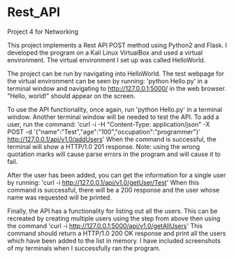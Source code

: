 # Rest_API
Project 4 for Networking

This project implements a Rest API POST method using Python2 and Flask. I developed the program on a Kali Linux VirtualBox and used a virtual environment. The virtual environment I set up was called HelloWorld.

The project can be run by navigating into HelloWorld. The test webpage for the virtual environment can be seen by running: 'python Hello.py' in a terminal window and navigating to http://127.0.0.1:5000/ in the web browser. "Hello, world!" should appear on the screen.

To use the API functionality, once again, run 'python Hello.py' in a terminal window. Another terminal window will be needed to test the API. To add a user, run the command:
  'curl -i -H "Content-Type: application/json" -X POST -d '{"name":"Test","age":"100","occupation":"programmer"}' http://127.0.0.1/api/v1.0/addUsers'
When the command is successful, the terminal will show a HTTP/1.0 201 response. Note: using the wrong quotation marks will cause parse errors in the program and will cause it to fail.

After the user has been added, you can get the information for a single user by running:
  'curl -i http://127.0.0.1/api/v1.0/getUser/Test'
When this command is successful, there will be a 200 response and the user whose name was requested will be printed.

Finally, the API has a functionality for listing out all the users. This can be recreated by creating multiple users using the step from above then using the command
      'curl -i http://127.0.0.1:5000/api/v1.0/getAllUsers'
This command should return a HTTP/1.0 200 OK response and print all the users which have been added to the list in memory. I have included screenshots of my terminals when I successfully ran the program.
